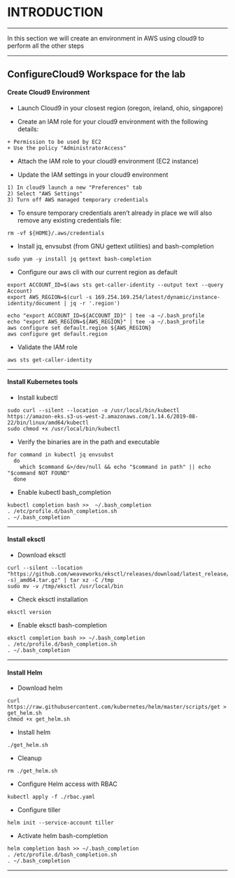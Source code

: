 # INTRODUCTION
---

In this section we will create an environment in AWS using cloud9 to perform all the other steps

---

## ConfigureCloud9 Workspace for the lab

#### Create Cloud9 Environment

 - Launch Cloud9 in your closest region (oregon, ireland, ohio, singapore)

 - Create an IAM role for your cloud9 environment with the following details:
```
+ Permission to be used by EC2
+ Use the policy "AdministratorAccess"
```

 - Attach the IAM role to your cloud9 environment (EC2 instance)

 - Update the IAM settings in your cloud9 environment
```
1) In cloud9 launch a new "Preferences" tab
2) Select "AWS Settings"
3) Turn off AWS managed temporary credentials
```

 - To ensure temporary credentials aren’t already in place we will also remove any existing credentials file:
```
rm -vf ${HOME}/.aws/credentials
```

 - Install jq, envsubst (from GNU gettext utilities) and bash-completion
 ```
 sudo yum -y install jq gettext bash-completion
 ```

 - Configure our aws cli with our current region as default
```
export ACCOUNT_ID=$(aws sts get-caller-identity --output text --query Account)
export AWS_REGION=$(curl -s 169.254.169.254/latest/dynamic/instance-identity/document | jq -r '.region')

echo "export ACCOUNT_ID=${ACCOUNT_ID}" | tee -a ~/.bash_profile
echo "export AWS_REGION=${AWS_REGION}" | tee -a ~/.bash_profile
aws configure set default.region ${AWS_REGION}
aws configure get default.region
```

 - Validate the IAM role
```
aws sts get-caller-identity
```

---

#### Install Kubernetes tools

 - Install kubectl
```
sudo curl --silent --location -o /usr/local/bin/kubectl https://amazon-eks.s3-us-west-2.amazonaws.com/1.14.6/2019-08-22/bin/linux/amd64/kubectl
sudo chmod +x /usr/local/bin/kubectl
```

 - Verify the binaries are in the path and executable
```
for command in kubectl jq envsubst
  do
    which $command &>/dev/null && echo "$command in path" || echo "$command NOT FOUND"
  done
```

- Enable kubectl bash_completion
```
kubectl completion bash >>  ~/.bash_completion
. /etc/profile.d/bash_completion.sh
. ~/.bash_completion
```

---

#### Install eksctl

 - Download eksctl 
```
curl --silent --location "https://github.com/weaveworks/eksctl/releases/download/latest_release/eksctl_$(uname -s)_amd64.tar.gz" | tar xz -C /tmp
sudo mv -v /tmp/eksctl /usr/local/bin
```

 - Check eksctl installation
```
eksctl version
```

 - Enable eksctl bash-completion
```
eksctl completion bash >> ~/.bash_completion
. /etc/profile.d/bash_completion.sh
. ~/.bash_completion
```

---

#### Install Helm

 - Download helm
```
curl https://raw.githubusercontent.com/kubernetes/helm/master/scripts/get > get_helm.sh
chmod +x get_helm.sh
```

 - Install helm
```
./get_helm.sh
```

 - Cleanup
```
rm ./get_helm.sh
```

 - Configure Helm access with RBAC
```
kubectl apply -f ./rbac.yaml
```

 - Configure tiller
```
helm init --service-account tiller
```

 - Activate helm bash-completion
```
helm completion bash >> ~/.bash_completion
. /etc/profile.d/bash_completion.sh
. ~/.bash_completion
```

---
